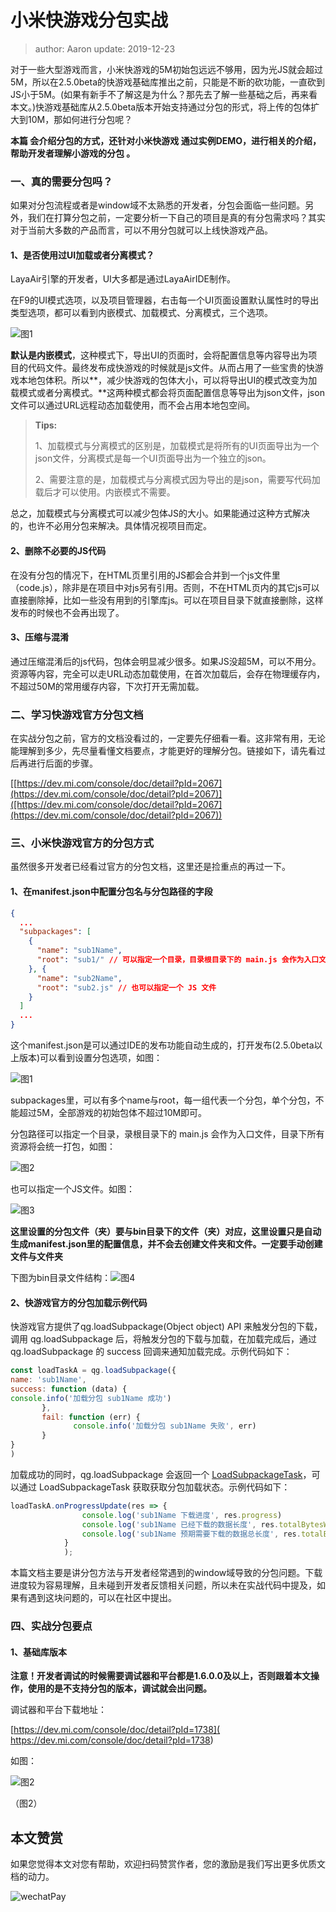 # 小米快游戏分包实战

> author: Aaron    update: 2019-12-23

对于一些大型游戏而言，小米快游戏的5M初始包远远不够用，因为光JS就会超过5M，所以在2.5.0beta的快游戏基础库推出之前，只能是不断的砍功能，一直砍到JS小于5M。(如果有新手不了解这是为什么？那先去了解一些基础之后，再来看本文。)快游戏基础库从2.5.0beta版本开始支持通过分包的形式，将上传的包体扩大到10M，那如何进行分包呢？

**本篇 会介绍分包的方式，还针对小米快游戏 通过实例DEMO，进行相关的介绍，帮助开发者理解小游戏的分包 。**



### 一、真的需要分包吗？

如果对分包流程或者是window域不太熟悉的开发者，分包会面临一些问题。另外，我们在打算分包之前，一定要分析一下自己的项目是真的有分包需求吗？其实对于当前大多数的产品而言，可以不用分包就可以上线快游戏产品。

#### 1、是否使用过UI加载或者分离模式？

LayaAir引擎的开发者，UI大多都是通过LayaAirIDE制作。

在F9的UI模式选项，以及项目管理器，右击每一个UI页面设置默认属性时的导出类型选项，都可以看到内嵌模式、加载模式、分离模式，三个选项。

![图1](img/1.png) 

**默认是内嵌模式**，这种模式下，导出UI的页面时，会将配置信息等内容导出为项目的代码文件。最终发布成快游戏的时候就是js文件。从而占用了一些宝贵的快游戏本地包体积。所以**，减少快游戏的包体大小，可以将导出UI的模式改变为加载模式或者分离模式。**这两种模式都会将页面配置信息等导出为json文件，json文件可以通过URL远程动态加载使用，而不会占用本地包空间。

> **Tips:**
>
> 1、加载模式与分离模式的区别是，加载模式是将所有的UI页面导出为一个json文件，分离模式是每一个UI页面导出为一个独立的json。
>
> 2、需要注意的是，加载模式与分离模式因为导出的是json，需要写代码加载后才可以使用。内嵌模式不需要。

总之，加载模式与分离模式可以减少包体JS的大小。如果能通过这种方式解决的，也许不必用分包来解决。具体情况视项目而定。

#### **2、删除不必要的JS代码**

在没有分包的情况下，在HTML页里引用的JS都会合并到一个js文件里（code.js），除非是在项目中对js另有引用。否则，不在HTML页内的其它js可以直接删除掉，比如一些没有用到的引擎库js。可以在项目目录下就直接删除，这样发布的时候也不会再出现了。

#### 3、压缩与混淆

通过压缩混淆后的js代码，包体会明显减少很多。如果JS没超5M，可以不用分。资源等内容，完全可以走URL动态加载使用，在首次加载后，会存在物理缓存内，不超过50M的常用缓存内容，下次打开无需加载。



### 二、学习快游戏官方分包文档

在实战分包之前，官方的文档没看过的，一定要先仔细看一看。这非常有用，无论能理解到多少，先尽量看懂文档要点，才能更好的理解分包。链接如下，请先看过后再进行后面的步骤。

[[https://dev.mi.com/console/doc/detail?pId=2067](https://dev.mi.com/console/doc/detail?pId=2067)]([https://dev.mi.com/console/doc/detail?pId=2067](https://dev.mi.com/console/doc/detail?pId=2067))



### 三、小米快游戏官方的分包方式

虽然很多开发者已经看过官方的分包文档，这里还是捡重点的再过一下。

#### 1、在manifest.json中配置分包名与分包路径的字段

```json
{
  ...
  "subpackages": [
    {
      "name": "sub1Name",
      "root": "sub1/" // 可以指定一个目录，目录根目录下的 main.js 会作为入口文件，目录下所有资源将会统一打包
    }, {
      "name": "sub2Name",
      "root": "sub2.js" // 也可以指定一个 JS 文件
    }
  ]
  ...
}
```

这个manifest.json是可以通过IDE的发布功能自动生成的，打开发布(2.5.0beta以上版本)可以看到设置分包选项，如图：

![图1](img/1.png)



subpackages里，可以有多个name与root，每一组代表一个分包，单个分包，不能超过5M，全部游戏的初始包体不超过10M即可。

分包路径可以指定一个目录，录根目录下的 main.js 会作为入口文件，目录下所有资源将会统一打包，如图：

![图2](img/2.png)

也可以指定一个JS文件。如图：

![图3](img/3.png)



**这里设置的分包文件（夹）要与bin目录下的文件（夹）对应，这里设置只是自动生成manifest.json里的配置信息，并不会去创建文件夹和文件。一定要手动创建文件与文件夹**

下图为bin目录文件结构：![图4](img/4.png)



 

#### 2、快游戏官方的分包加载示例代码

快游戏官方提供了qg.loadSubpackage(Object object) API 来触发分包的下载，调用 qg.loadSubpackage 后，将触发分包的下载与加载，在加载完成后，通过 qg.loadSubpackage 的 success 回调来通知加载完成。示例代码如下：

```javascript
const loadTaskA = qg.loadSubpackage({
name: 'sub1Name',
success: function (data) {
console.info('加载分包 sub1Name 成功')
       },
       fail: function (err) {
              console.info('加载分包 sub1Name 失败', err)
       }
}
)
```

加载成功的同时，qg.loadSubpackage 会返回一个 [LoadSubpackageTask](https://developers.weixin.qq.com/minigame/dev/document/subpackages/LoadSubpackageTask.html)，可以通过 LoadSubpackageTask 获取获取分包加载状态。示例代码如下：

```javascript
loadTaskA.onProgressUpdate(res => {
				console.log('sub1Name 下载进度', res.progress)
				console.log('sub1Name 已经下载的数据长度', res.totalBytesWritten)
				console.log('sub1Name 预期需要下载的数据总长度', res.totalBytesExpectedToWrite)
			}
			);
```

本篇文档主要是讲分包方法与开发者经常遇到的window域导致的分包问题。下载进度较为容易理解，且未碰到开发者反馈相关问题，所以未在实战代码中提及，如果有遇到这块问题的，可以在社区中提出。



### 四、实战分包要点

>  

#### 1、基础库版本

**注意！开发者调试的时候需要调试器和平台都是1.6.0.0及以上，否则跟着本文操作，使用的是不支持分包的版本，调试就会出问题。**

调试器和平台下载地址：

 [https://dev.mi.com/console/doc/detail?pId=1738]( https://dev.mi.com/console/doc/detail?pId=1738)

如图：

![图2](img/5.png) 

（图2）



## 本文赞赏

如果您觉得本文对您有帮助，欢迎扫码赞赏作者，您的激励是我们写出更多优质文档的动力。

![wechatPay](../../../wechatPay.jpg)